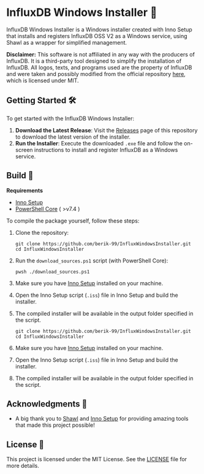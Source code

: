 # InfluxDB Windows Installer 🚀
InfluxDB Windows Installer is a Windows installer created with Inno Setup that installs and registers InfluxDB OSS V2 as a Windows service, using Shawl as a wrapper for simplified management.

**Disclaimer:** This software is not affiliated in any way with the producers of InfluxDB. It is a third-party tool designed to simplify the installation of InfluxDB. All logos, texts, and programs used are the property of InfluxDB and were taken and possibly modified from the official repository [here](https://github.com/influxdata/influxdb), which is licensed under MIT.

## Getting Started 🛠️

To get started with the InfluxDB Windows Installer:

1. **Download the Latest Release**: Visit the [Releases](https://github.com/berik-99/InfluxWindowsInstaller/releases) page of this repository to download the latest version of the installer.
2. **Run the Installer**: Execute the downloaded `.exe` file and follow the on-screen instructions to install and register InfluxDB as a Windows service.

## Build 🔧

**Requirements**
- [Inno Setup](https://jrsoftware.org/isinfo.php)
- [PowerShell Core](https://github.com/PowerShell/PowerShell) ( >v7.4 )

To compile the package yourself, follow these steps:

1. Clone the repository:
   ```
   git clone https://github.com/berik-99/InfluxWindowsInstaller.git
   cd InfluxWindowsInstaller
   ```

2. Run the `download_sources.ps1` script (with PowerShell Core):
   ```
   pwsh ./download_sources.ps1
   ```

3. Make sure you have [Inno Setup](https://jrsoftware.org/isinfo.php) installed on your machine.
4. Open the Inno Setup script (`.iss`) file in Inno Setup and build the installer.
5. The compiled installer will be available in the output folder specified in the script.
   ```
   git clone https://github.com/berik-99/InfluxWindowsInstaller.git
   cd InfluxWindowsInstaller
   ```

2. Make sure you have [Inno Setup](https://jrsoftware.org/isinfo.php) installed on your machine.
3. Open the Inno Setup script (`.iss`) file in Inno Setup and build the installer.
4. The compiled installer will be available in the output folder specified in the script.

## Acknowledgments 🙏

- A big thank you to [Shawl](https://github.com/mtkennerly/shawl) and [Inno Setup](https://jrsoftware.org/isinfo.php) for providing amazing tools that made this project possible! 

## License 📄

This project is licensed under the MIT License. See the [LICENSE](LICENSE) file for more details.
